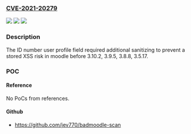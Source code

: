 ### [CVE-2021-20279](https://cve.mitre.org/cgi-bin/cvename.cgi?name=CVE-2021-20279)
![](https://img.shields.io/static/v1?label=Product&message=moodle&color=blue)
![](https://img.shields.io/static/v1?label=Version&message=n%2Fa&color=blue)
![](https://img.shields.io/static/v1?label=Vulnerability&message=CWE-79&color=brighgreen)

### Description

The ID number user profile field required additional sanitizing to prevent a stored XSS risk in moodle before 3.10.2, 3.9.5, 3.8.8, 3.5.17.

### POC

#### Reference
No PoCs from references.

#### Github
- https://github.com/jev770/badmoodle-scan

